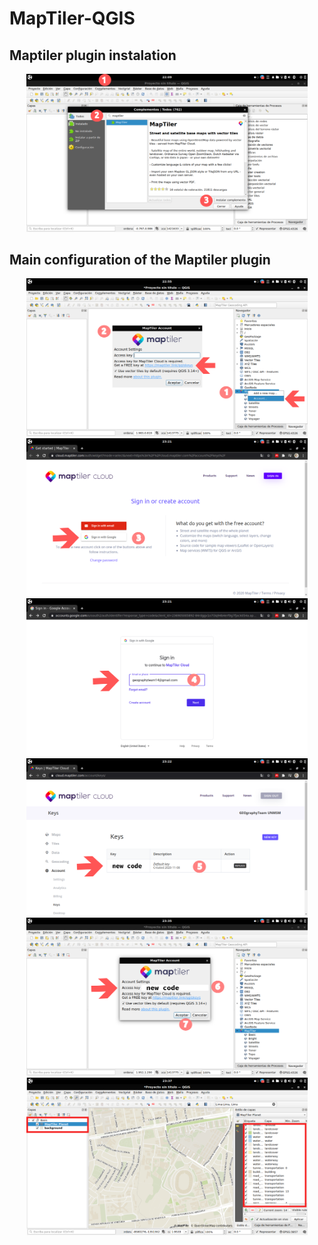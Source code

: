 # MapTiler-QGIS


## Maptiler plugin instalation
<p align="center">
 <a>
 <img src='resources/plugin_1.png' width=450>
 </a>
</p>

## Main configuration of the Maptiler plugin 

<p align="center">
 <a>
 <img src='resources/plugin_2.png' width=450>
 </a>
 <a>
 <img src='resources/plugin_3.png' width=450>
 </a>
 <a>
  <img src='resources/plugin_4.png' width=450>
 </a>
  <a>
  <img src='resources/plugin_5.png' width=450>
 </a>
 <a>
  <img src='resources/plugin_6.png' width=450>
 </a>
 <a>
  <img src='resources/plugin_7.png' width=450>
 </a>
</p>




